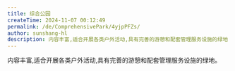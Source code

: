 ```yaml
---
title: 综合公园
createTime: 2024-11-07 00:12:49
permalink: /de/ComprehensivePark/4yjpPFZs/
author: sunshang-hl
description: 内容丰富,适合开展各类户外活动,具有完善的游憩和配套管理服务设施的绿地
---
```


内容丰富,适合开展各类户外活动,具有完善的游憩和配套管理服务设施的绿地。